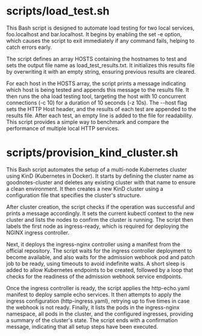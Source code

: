 # scripts/load_test.sh
This Bash script is designed to automate load testing for two local services, foo.localhost and bar.localhost. It begins by enabling the set -e option, which causes the script to exit immediately if any command fails, helping to catch errors early.

The script defines an array HOSTS containing the hostnames to test and sets the output file name as load_test_results.txt. It initializes this results file by overwriting it with an empty string, ensuring previous results are cleared.

For each host in the HOSTS array, the script prints a message indicating which host is being tested and appends this message to the results file. It then runs the oha load testing tool, targeting the host with 10 concurrent connections (-c 10) for a duration of 10 seconds (-z 10s). The --host flag sets the HTTP Host header, and the results of each test are appended to the results file. After each test, an empty line is added to the file for readability. This script provides a simple way to benchmark and compare the performance of multiple local HTTP services.


# scripts/provision_kind_cluster.sh

This Bash script automates the setup of a multi-node Kubernetes cluster using KinD (Kubernetes in Docker). It starts by defining the cluster name as goodnotes-cluster and deletes any existing cluster with that name to ensure a clean environment. It then creates a new KinD cluster using a configuration file that specifies the cluster's structure.

After cluster creation, the script checks if the operation was successful and prints a message accordingly. It sets the current kubectl context to the new cluster and lists the nodes to confirm the cluster is running. The script then labels the first node as ingress-ready, which is required for deploying the NGINX ingress controller.

Next, it deploys the ingress-nginx controller using a manifest from the official repository. The script waits for the ingress controller deployment to become available, and also waits for the admission webhook pod and patch job to be ready, using timeouts to avoid indefinite waits. A short sleep is added to allow Kubernetes endpoints to be created, followed by a loop that checks for the readiness of the admission webhook service endpoints.

Once the ingress controller is ready, the script applies the http-echo.yaml manifest to deploy sample echo services. It then attempts to apply the ingress configuration (http-ingress.yaml), retrying up to five times in case the webhook is not ready. Finally, it lists the pods in the ingress-nginx namespace, all pods in the cluster, and the configured ingresses, providing a summary of the cluster's state. The script ends with a confirmation message, indicating that all setup steps have been executed.